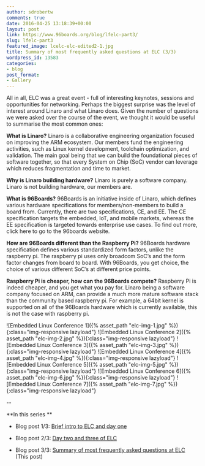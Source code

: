 ```yaml
---
author: sdrobertw
comments: true
date: 2016-04-25 13:18:39+00:00
layout: post
link: https://www.96boards.org/blog/lfelc-part3/
slug: lfelc-part3
featured_image: lcelc-elc-edited2-1.jpg
title: Summary of most frequently asked questions at ELC (3/3)
wordpress_id: 13583
categories:
- blog
post_format:
- Gallery
---
```


All in all, ELC was a great event - full of interesting keynotes, sessions and opportunities for networking. Perhaps the biggest surprise was the level of interest around Linaro and what Linaro does. Given the number of questions we were asked over the course of the event, we thought it would be useful to summarise the most common ones:

**What is Linaro?**
Linaro is a collaborative engineering organization focused on improving the ARM ecosystem. Our members fund the engineering activities, such as Linux kernel development, toolchain optimization, and validation. The main goal being that we can build the foundational pieces of software together, so that every System on Chip (SoC) vendor can leverage which reduces fragmentation and time to market.

**Why is Linaro building hardware?**
Linaro is purely a software company. Linaro is not building hardware, our members are.

**What is 96Boards?**
96Boards is an initiative inside of Linaro, which defines various hardware specifications for members/non-members to build a board from. Currently, there are two specifications, CE, and EE. The CE specification targets the embedded, IoT, and mobile markets, whereas the EE specification is targeted towards enterprise use cases. To find out more, click here to go to the 96boards website.

**How are 96Boards different than the Raspberry Pi?**
96Boards hardware specification defines various standardized form factors, unlike the raspberry pi. The raspberry pi uses only broadcom SoC’s and the form factor changes from board to board. With 96Boards, you get choice, the choice of various different SoC’s at different price points.

**Raspberry Pi is cheaper, how can the 96Boards compete?**
Raspberry Pi is indeed cheaper, and you get what you pay for. Linaro being a software company focused on ARM, can provide a much more mature software stack than the community based raspberry pi. For example, a 64bit kernel is supported on all of the 96Boards hardware which is currently available, this is not the case with raspberry pi.

![Embedded Linux Conference 1]({% asset_path "elc-img-1.jpg" %}){:class="img-responsive lazyload"}
![Embedded Linux Conference 2]({% asset_path "elc-img-2.jpg" %}){:class="img-responsive lazyload"}
![Embedded Linux Conference 3]({% asset_path "elc-img-3.jpg" %}){:class="img-responsive lazyload"}
![Embedded Linux Conference 4]({% asset_path "elc-img-4.jpg" %}){:class="img-responsive lazyload"}
![Embedded Linux Conference 5]({% asset_path "elc-img-5.jpg" %}){:class="img-responsive lazyload"}
![Embedded Linux Conference 6]({% asset_path "elc-img-6.jpg" %}){:class="img-responsive lazyload"}
![Embedded Linux Conference 7]({% asset_path "elc-img-7.jpg" %}){:class="img-responsive lazyload"}

--

**In this series **




  * Blog post 1/3: [Brief intro to ELC and day one](/blog/lfelc-part1/)


  * Blog post 2/3: [Day two and three of ELC](/blog/lfelc-part2/)


  * Blog post 3/3: [Summary of most frequently asked questions at ELC](/blog/lfelc-part3/) (This post)
